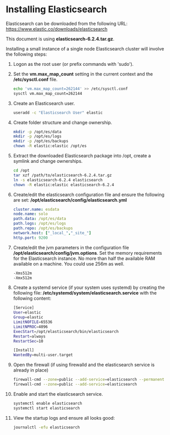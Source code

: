 # Installing Elasticsearch

Elasticsearch can be downloaded from the following URL:
https://www.elastic.co/downloads/elasticsearch

This document is using __elasticsearch-6.2.4.tar.gz__.

Installing a small instance of a single node Elasticsearch cluster will involve the following steps:

1. Logon as the root user (or prefix commands with 'sudo').
1. Set the __vm.max_map_count__ setting in the current context and the __/etc/sysctl.conf__ file.

    ```bash
    echo 'vm.max_map_count=262144' >> /etc/sysctl.conf
    sysctl vm.max_map_count=262144
    ```
1. Create an Elasticsearch user.

    ```bash
    useradd -c "Elasticsearch User" elastic
    ```
1. Create folder structure and change ownership.

    ```bash
    mkdir -p /opt/es/data
    mkdir -p /opt/es/logs
    mkdir -p /opt/es/backups
    chown -R elastic:elastic /opt/es
    ```
1. Extract the downloaded Elasticsearch package into /opt, create a symlink and change ownerships.

    ```bash
    cd /opt
    tar xzf /path/to/elasticsearch-6.2.4.tar.gz
    ln -s elasticsearch-6.2.4 elasticsearch
    chown -R elastic:elastic elasticsearch-6.2.4
    ```
1. Create/edit the elasticsearch configuration file and ensure the following are set: __/opt/elasticsearch/config/elasticsearch.yml__

    ```yaml
    cluster.name: esdata
    node.name: solo
    path.data: /opt/es/data
    path.logs: /opt/es/logs
    path.repo: /opt/es/backups
    network.host: ["_local_","_site_"]
    http.port: 9200
    ```
1. Create/edit the jvm parameters in the configuration file __/opt/elasticsearch/config/jvm.options__.
Set the memory requirements for the Elasticsearch instance. No more than half the available RAM available on a machine. You could use 256m as well.

    ```bash
    -Xms512m
    -Xmx512m
    ```
1. Create a systemd service (if your system uses systemd) by creating the following file: __/etc/systemd/system/elasticsearch.service__ with the following content:

    ```bash
    [Service]
    User=elastic
    Group=elastic
    LimitNOFILE=65536
    LimitNPROC=4096
    ExecStart=/opt/elasticsearch/bin/elasticsearch
    Restart=always
    RestartSec=10

    [Install]
    WantedBy=multi-user.target
    ```
1. Open the firewall (if using firewalld and the elasticsearch service is already in place)

    ```bash
    firewall-cmd --zone=public --add-service=elasticsearch --permanent
    firewall-cmd --zone=public --add-service=elasticsearch
    ```
1. Enable and start the elasticsearch service.

    ```bash
    systemctl enable elasticsearch
    systemctl start elasticsearch
    ```
1. View the startup logs and ensure all looks good:

    ```bash
    journalctl -efu elasticsearch
    ```
